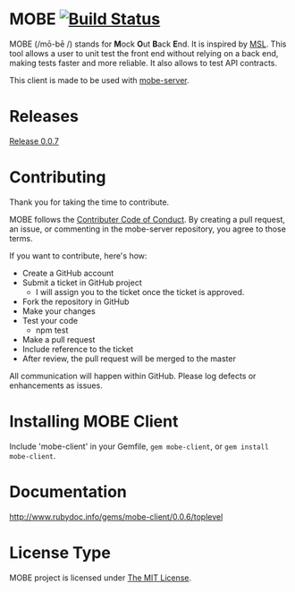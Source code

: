 MOBE [![Build Status](https://travis-ci.org/TIMBERings/mobe-client.svg)](http://travis-ci.org/TIMBERings/mobe-client)
=====

MOBE (/mō-bē /) stands for **M**ock **O**ut **B**ack **E**nd.  It is inspired by [MSL](http://finraos.github.io/MSL/).  This tool allows a user to unit test the front end without relying on a back end, making tests faster and more reliable.  It also allows to test API contracts.

This client is made to be used with [mobe-server](http://github.com/TIMBERings/mobe-server).


Releases
==========
[Release 0.0.7](https://rubygems.org/gems/mobe-client)

Contributing
==============
Thank you for taking the time to contribute. 

MOBE follows the [Contributer Code of Conduct](http://contributor-covenant.org/version/1/2/0/).  By creating a pull request, an issue, or commenting in the mobe-server repository, you agree to those terms.

If you want to contribute, here's how:

* Create a GitHub account
* Submit a ticket in GitHub project
  * I will assign you to the ticket once the ticket is approved.
* Fork the repository in GitHub
* Make your changes
* Test your code
  * npm test
* Make a pull request
* Include reference to the ticket
* After review, the pull request will be merged to the master

All communication will happen within GitHub.  Please log defects or enhancements as issues.

Installing MOBE Client
========================
Include 'mobe-client' in your Gemfile, `gem mobe-client`, or `gem install mobe-client`.


Documentation
====================
http://www.rubydoc.info/gems/mobe-client/0.0.6/toplevel

License Type
==============
MOBE project is licensed under [The MIT License](https://raw.githubusercontent.com/TIMBERings/mobe-server/master/LICENSE).
